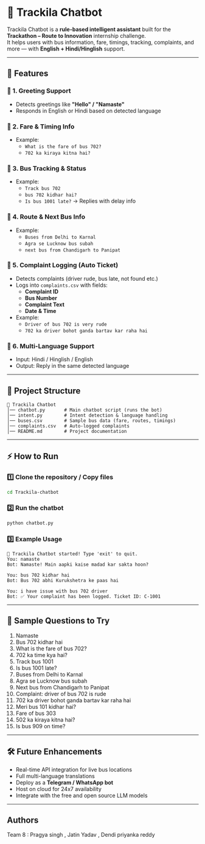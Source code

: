 
# 🚌 Trackila Chatbot

Trackila Chatbot is a **rule-based intelligent assistant** built for the **Trackathon – Route to Innovation** internship challenge.  
It helps users with bus information, fare, timings, tracking, complaints, and more — with **English + Hindi/Hinglish** support.

---

## 🚀 Features

### 🔹 1. Greeting Support
- Detects greetings like **"Hello" / "Namaste"**
- Responds in English or Hindi based on detected language

### 🔹 2. Fare & Timing Info
- Example:  
  - `What is the fare of bus 702?`  
  - `702 ka kiraya kitna hai?`  

### 🔹 3. Bus Tracking & Status
- Example:  
  - `Track bus 702`  
  - `bus 702 kidhar hai?`  
  - `Is bus 1001 late?` → Replies with delay info

### 🔹 4. Route & Next Bus Info
- Example:  
  - `Buses from Delhi to Karnal`  
  - `Agra se Lucknow bus subah`  
  - `next bus from Chandigarh to Panipat`

### 🔹 5. Complaint Logging (Auto Ticket)
- Detects complaints (driver rude, bus late, not found etc.)
- Logs into `complaints.csv` with fields:
  - **Complaint ID**
  - **Bus Number**
  - **Complaint Text**
  - **Date & Time**
- Example:  
  - `Driver of bus 702 is very rude`  
  - `702 ka driver bohot ganda bartav kar raha hai`  

### 🔹 6. Multi-Language Support
- Input: Hindi / Hinglish / English
- Output: Reply in the same detected language

---

## 📂 Project Structure

```
📁 Trackila Chatbot
│── chatbot.py       # Main chatbot script (runs the bot)
│── intent.py        # Intent detection & language handling
│── buses.csv        # Sample bus data (fare, routes, timings)
│── complaints.csv   # Auto-logged complaints
│── README.md        # Project documentation
```

---

## ⚡ How to Run

### 1️⃣ Clone the repository / Copy files
```bash
cd Trackila-chatbot
```

### 2️⃣ Run the chatbot
```bash
python chatbot.py
```

### 3️⃣ Example Usage
```
🤖 Trackila Chatbot started! Type 'exit' to quit.
You: namaste
Bot: Namaste! Main aapki kaise madad kar sakta hoon?

You: bus 702 kidhar hai
Bot: Bus 702 abhi Kurukshetra ke paas hai

You: i have issue with bus 702 driver
Bot: ✅ Your complaint has been logged. Ticket ID: C-1001
```

---

## 🧪 Sample Questions to Try

1. Namaste  
2. Bus 702 kidhar hai  
3. What is the fare of bus 702?  
4. 702 ka time kya hai?  
5. Track bus 1001  
6. Is bus 1001 late?  
7. Buses from Delhi to Karnal  
8. Agra se Lucknow bus subah  
9. Next bus from Chandigarh to Panipat  
10. Complaint: driver of bus 702 is rude  
11. 702 ka driver bohot ganda bartav kar raha hai  
12. Meri bus 101 kidhar hai?  
13. Fare of bus 303  
14. 502 ka kiraya kitna hai?  
15. Is bus 909 on time?  

---

## 🛠 Future Enhancements

-  Real-time API integration for live bus locations  
-  Full multi-language translations  
-  Deploy as a **Telegram / WhatsApp bot**  
-  Host on cloud for 24x7 availability  
-  Integrate with the free and open source LLM models 

---

##  Authors
Team 8 : Pragya singh , Jatin Yadav , Dendi priyanka reddy 
